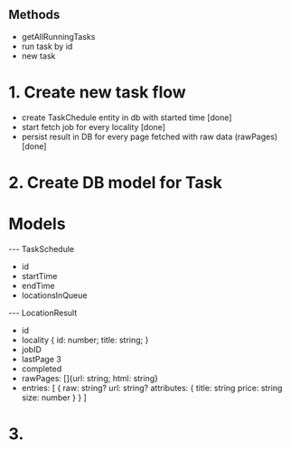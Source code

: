 ## Methods

- getAllRunningTasks
- run task by id
- new task

# 1. Create new task flow

- create TaskChedule entity in db with started time [done]
- start fetch job for every locality [done]
- persist result in DB for every page fetched with raw data (rawPages) [done]

# 2. Create DB model for Task

# Models

--- TaskSchedule

- id
- startTime
- endTime
- locationsInQueue

--- LocationResult

- id
- locality {
  id: number;
  title: string;
  }
- jobID
- lastPage 3
- completed
- rawPages: []{url: string; html: string}
- entries: [
  {
  raw: string?
  url: string?
  attributes: {
  title: string
  price: string
  size: number
  }
  }
  ]

# 3.
